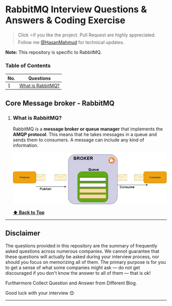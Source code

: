 # RabbitMQ Interview Questions & Answers & Coding Exercise

> Click :star:if you like the project. Pull Request are highly appreciated. Follow me [@HasanMahmud](https://www.linkedin.com/in/codemechanix/) for technical updates.

**Note:** This repository is specific to RabbitMQ.

### Table of Contents

| No. | Questions |
| --- | --------- |
|1  | [What is RabbitMQ?](#what-is-rabbitmq) |

## Core Message broker - RabbitMQ

1. ### What is RabbitMQ?

    RabbitMQ is a **message broker or queue manager** that implements the **AMQP protocol**. This means that he takes messages in a queue and sends them to consumers. A message can include any kind of information.

    ![rabbitmq-consume-produce-flow](images/RabbitMQ_Process.jpg)

   **[⬆ Back to Top](#table-of-contents)**


---

## Disclaimer

The questions provided in this repository are the summary of frequently asked questions across numerous companies. We cannot guarantee that these questions will actually be asked during your interview process, nor should you focus on memorizing all of them. The primary purpose is for you to get a sense of what some companies might ask — do not get discouraged if you don't know the answer to all of them ⁠— that is ok!

Furthermore Collect Question and Answer from Different Blog.

Good luck with your interview 😊

---